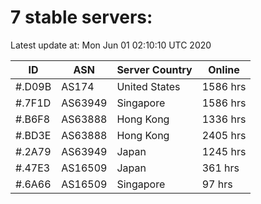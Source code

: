 # 7 stable servers:

Latest update at: Mon Jun 01 02:10:10 UTC 2020

| ID | ASN | Server Country | Online |
| -- | --- | -------------- | ------ |
| #.D09B | AS174 | United States | 1586 hrs |
| #.7F1D | AS63949 | Singapore | 1586 hrs |
| #.B6F8 | AS63888 | Hong Kong | 1336 hrs |
| #.BD3E | AS63888 | Hong Kong | 2405 hrs |
| #.2A79 | AS63949 | Japan | 1245 hrs |
| #.47E3 | AS16509 | Japan | 361 hrs |
| #.6A66 | AS16509 | Singapore | 97 hrs |

